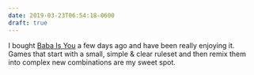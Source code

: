 ```yaml
---
date: 2019-03-23T06:54:18-0600
draft: true
---
```




I bought [Baba Is You](https://www.polygon.com/reviews/2019/3/13/18263824/baba-is-you-review-nintendo-switch-pc) a few days ago and have been really enjoying it. Games that start with a small, simple & clear ruleset and then remix them into complex new combinations are my sweet spot.



